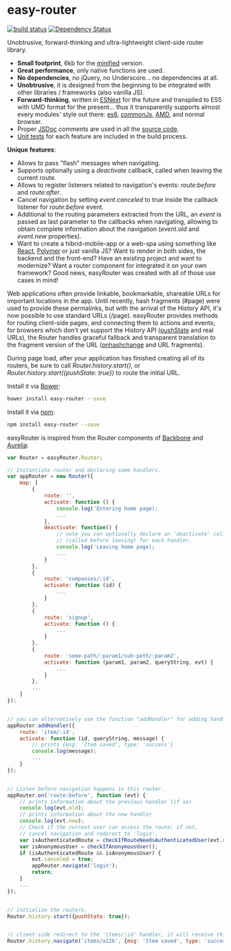 # easy-router
<p>
    <a href="https://travis-ci.org/rogerpadilla/easy-router"><img src="https://travis-ci.org/rogerpadilla/easy-router.svg?branch=master" alt="build status" /></a>
    <a href="https://gemnasium.com/rogerpadilla/easy-router"><img src="https://gemnasium.com/rogerpadilla/easy-router.svg" alt="Dependency Status" /></a>
    <!--<a href='https://coveralls.io/r/rogerpadilla/easy-router'><img src='https://coveralls.io/repos/rogerpadilla/easy-router/badge.svg' alt='Coverage Status' />           </a>-->
</p>

Unobtrusive, forward-thinking and ultra-lightweight client-side router library.
* __Small footprint__, 6kb for the [minified](https://raw.githubusercontent.com/rogerpadilla/easy-router/master/dist/easy-router.min.js) version.
* __Great performance__, only native functions are used.
* __No dependencies__, no jQuery, no Underscore... no dependencies at all.
* __Unobtrusive__, it is designed from the beginning to be integrated with other libraries / frameworks (also vanilla JS).
* __Forward-thinking__, written in [ESNext](https://babeljs.io/) for the future and transpiled to ES5 with UMD format for the present... thus it transparently supports almost every modules' style out there: [es6](https://github.com/lukehoban/es6features#modules), [commonJs](http://webpack.github.io/docs/commonjs.html), [AMD](http://requirejs.org/docs/commonjs.html), and normal browser.
* Proper [JSDoc](http://en.wikipedia.org/wiki/JSDoc) comments are used in all the [source code](https://github.com/rogerpadilla/easy-router/blob/master/js/easy-router.js).
* [Unit tests](https://github.com/rogerpadilla/easy-router/blob/master/test/router.spec.js) for each feature are included in the build process.

__Unique features__:
* Allows to pass "flash" messages when navigating.
* Supports optionally using a _deactivate_ callback, called when leaving the current route.
* Allows to register listeners related to navigation's events: _route:before_ and _route:after_.
* Cancel navigation by setting _event.canceled_ to true inside the callback listener for _route:before_ event.
* Additional to the routing parameters extracted from the URL, an _event_ is passed as last parameter to the callbacks when navigating, allowing to obtain complete information about the navigation (_event.old_ and _event.new_ properties).
* Want to create a hibrid-mobile-app or a web-spa using something like [React](https://facebook.github.io/react/), [Polymer](https://www.polymer-project.org/) or just vanilla JS? Want to render in both sides, the backend and the front-end? Have an existing project and want to modernize? Want a router component for integrated it on your own framework? Good news, easyRouter was created with all of those use cases in mind!

Web applications often provide linkable, bookmarkable, shareable URLs for important locations in the app. Until recently, hash fragments (#page) were used to provide these permalinks, but with the arrival of the History API, it's now possible to use standard URLs (/page). easyRouter provides methods for routing client-side pages, and connecting them to actions and events; for browsers which don't yet support the History API ([pushState](http://diveintohtml5.info/history.html) and real URLs), the Router handles graceful fallback and transparent translation to the fragment version of the URL ([onhashchange](https://developer.mozilla.org/en-US/docs/DOM/window.onhashchange) and URL fragments).

During page load, after your application has finished creating all of its routers, be sure to call _Router.history.start()_, or _Router.history.start({pushState: true})_ to route the initial URL.

Install it via [Bower](http://bower.io/):
``` bash
bower install easy-router --save
```

Install it via [npm](https://www.npmjs.com/):
``` bash
npm install easy-router --save
```

easyRouter is inspired from the Router components of [Backbone](http://backbonejs.org/#Router) and [Aurelia](http://aurelia.io/get-started.html):

```javascript
var Router = easyRouter.Router;

// Instantiate router and declaring some handlers.
var appRouter = new Router({
    map: [
        {
            route: '',
            activate: function () {
                console.log('Entering home page);
                ...
            },
            deactivate: function() {
                // note you can optionally declare an 'deactivate' callback
                // (called before leaving) for each handler.
                console.log('Leaving home page);   
                ...
            }
        },
        {
            route: 'companies/:id',
            activate: function (id) {
                ...
            }
        },
        {
            route: 'signup',
            activate: function () {
                ...
            }
        },
        {
            route: 'some-path/:param1/sub-path/:param2',
            activate: function (param1, param2, queryString, evt) {
                ...
            }
        },
		...
    ]
});


// you can alternatively use the function "addHandler" for adding handlers:
appRouter.addHandler({
    route: 'item/:id',
    activate: function (id, queryString, message) {
        // prints {msg: 'Item saved', type: 'success'}
        console.log(message);
        ...
    }
});


// Listen before navigation happens in this router.
appRouter.on('route:before', function (evt) {
    // prints information about the previous handler (if so)
    console.log(evt.old);
    // prints information about the new handler
    console.log(evt.new);  
    // Check if the current user can access the route; if not,
    // cancel navigation and redirect to 'login'.
    var isAuthenticatedRoute = checkIfRouteNeedsAuthenticatedUser(evt.new.fragment);
    var isAnonymousUser = checkIfAnonymousUser();
    if (isAuthenticatedRoute && isAnonymousUser) {
        evt.canceled = true;
        appRouter.navigate('login');
        return;
    }
    ...
});


// initialize the routers.
Router.history.start({pushState: true});


// client-side redirect to the 'items/:id' handler, it will receive this custom message.
Router.history.navigate('items/a12b', {msg: 'Item saved', type: 'success'});